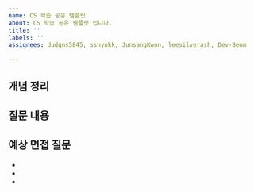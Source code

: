 ```yaml
---
name: CS 학습 공유 템플릿
about: CS 학습 공유 템플릿 입니다.
title: ''
labels: ''
assignees: dudgns5845, sshyukk, JunsangKwon, leesilverash, Dev-Beom

---
```


## 개념 정리


## 질문 내용


## 예상 면접 질문
- 
- 
-
